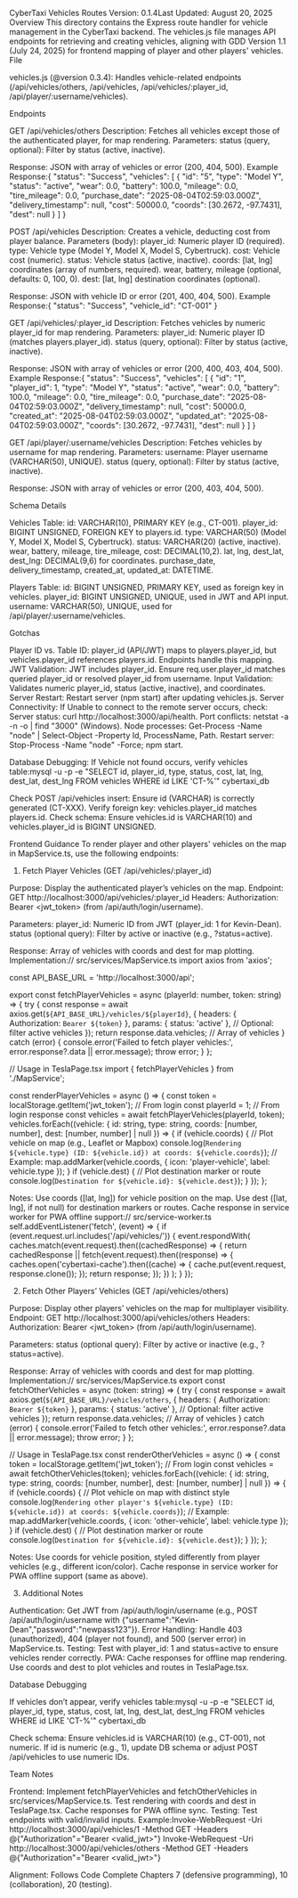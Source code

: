 CyberTaxi Vehicles Routes
Version: 0.1.4Last Updated: August 20, 2025
Overview
This directory contains the Express route handler for vehicle management in the CyberTaxi backend. The vehicles.js file manages API endpoints for retrieving and creating vehicles, aligning with GDD Version 1.1 (July 24, 2025) for frontend mapping of player and other players' vehicles.
File

vehicles.js (@version 0.3.4): Handles vehicle-related endpoints (/api/vehicles/others, /api/vehicles, /api/vehicles/:player_id, /api/player/:username/vehicles).

Endpoints

GET /api/vehicles/others
Description: Fetches all vehicles except those of the authenticated player, for map rendering.
Parameters:
status (query, optional): Filter by status (active, inactive).

Response: JSON with array of vehicles or error (200, 404, 500).
Example Response:{
"status": "Success",
"vehicles": [
{
"id": "5",
"type": "Model Y",
"status": "active",
"wear": 0.0,
"battery": 100.0,
"mileage": 0.0,
"tire_mileage": 0.0,
"purchase_date": "2025-08-04T02:59:03.000Z",
"delivery_timestamp": null,
"cost": 50000.0,
"coords": [30.2672, -97.7431],
"dest": null
}
]
}

POST /api/vehicles
Description: Creates a vehicle, deducting cost from player balance.
Parameters (body):
player_id: Numeric player ID (required).
type: Vehicle type (Model Y, Model X, Model S, Cybertruck).
cost: Vehicle cost (numeric).
status: Vehicle status (active, inactive).
coords: [lat, lng] coordinates (array of numbers, required).
wear, battery, mileage (optional, defaults: 0, 100, 0).
dest: [lat, lng] destination coordinates (optional).

Response: JSON with vehicle ID or error (201, 400, 404, 500).
Example Response:{
"status": "Success",
"vehicle_id": "CT-001"
}

GET /api/vehicles/:player_id
Description: Fetches vehicles by numeric player_id for map rendering.
Parameters:
player_id: Numeric player ID (matches players.player_id).
status (query, optional): Filter by status (active, inactive).

Response: JSON with array of vehicles or error (200, 400, 403, 404, 500).
Example Response:{
"status": "Success",
"vehicles": [
{
"id": "1",
"player_id": 1,
"type": "Model Y",
"status": "active",
"wear": 0.0,
"battery": 100.0,
"mileage": 0.0,
"tire_mileage": 0.0,
"purchase_date": "2025-08-04T02:59:03.000Z",
"delivery_timestamp": null,
"cost": 50000.0,
"created_at": "2025-08-04T02:59:03.000Z",
"updated_at": "2025-08-04T02:59:03.000Z",
"coords": [30.2672, -97.7431],
"dest": null
}
]
}

GET /api/player/:username/vehicles
Description: Fetches vehicles by username for map rendering.
Parameters:
username: Player username (VARCHAR(50), UNIQUE).
status (query, optional): Filter by status (active, inactive).

Response: JSON with array of vehicles or error (200, 403, 404, 500).

Schema Details

Vehicles Table:
id: VARCHAR(10), PRIMARY KEY (e.g., CT-001).
player_id: BIGINT UNSIGNED, FOREIGN KEY to players.id.
type: VARCHAR(50) (Model Y, Model X, Model S, Cybertruck).
status: VARCHAR(20) (active, inactive).
wear, battery, mileage, tire_mileage, cost: DECIMAL(10,2).
lat, lng, dest_lat, dest_lng: DECIMAL(9,6) for coordinates.
purchase_date, delivery_timestamp, created_at, updated_at: DATETIME.

Players Table:
id: BIGINT UNSIGNED, PRIMARY KEY, used as foreign key in vehicles.
player_id: BIGINT UNSIGNED, UNIQUE, used in JWT and API input.
username: VARCHAR(50), UNIQUE, used for /api/player/:username/vehicles.

Gotchas

Player ID vs. Table ID: player_id (API/JWT) maps to players.player_id, but vehicles.player_id references players.id. Endpoints handle this mapping.
JWT Validation: JWT includes player_id. Ensure req.user.player_id matches queried player_id or resolved player_id from username.
Input Validation: Validates numeric player_id, status (active, inactive), and coordinates.
Server Restart: Restart server (npm start) after updating vehicles.js.
Server Connectivity: If Unable to connect to the remote server occurs, check:
Server status: curl http://localhost:3000/api/health.
Port conflicts: netstat -a -n -o | find "3000" (Windows).
Node processes: Get-Process -Name "node" | Select-Object -Property Id, ProcessName, Path.
Restart server: Stop-Process -Name "node" -Force; npm start.

Database Debugging:
If Vehicle not found occurs, verify vehicles table:mysql -u <user> -p -e "SELECT id, player_id, type, status, cost, lat, lng, dest_lat, dest_lng FROM vehicles WHERE id LIKE 'CT-%'" cybertaxi_db

Check POST /api/vehicles insert: Ensure id (VARCHAR) is correctly generated (CT-XXX).
Verify foreign key: vehicles.player_id matches players.id.
Check schema: Ensure vehicles.id is VARCHAR(10) and vehicles.player_id is BIGINT UNSIGNED.

Frontend Guidance
To render player and other players' vehicles on the map in MapService.ts, use the following endpoints:

1. Fetch Player Vehicles (GET /api/vehicles/:player_id)

Purpose: Display the authenticated player’s vehicles on the map.
Endpoint: GET http://localhost:3000/api/vehicles/:player_id
Headers:
Authorization: Bearer <jwt_token> (from /api/auth/login/username).

Parameters:
player_id: Numeric ID from JWT (player_id: 1 for Kevin-Dean).
status (optional query): Filter by active or inactive (e.g., ?status=active).

Response: Array of vehicles with coords and dest for map plotting.
Implementation:// src/services/MapService.ts
import axios from 'axios';

const API_BASE_URL = 'http://localhost:3000/api';

export const fetchPlayerVehicles = async (playerId: number, token: string) => {
try {
const response = await axios.get(`${API_BASE_URL}/vehicles/${playerId}`, {
headers: { Authorization: `Bearer ${token}` },
params: { status: 'active' }, // Optional: filter active vehicles
});
return response.data.vehicles; // Array of vehicles
} catch (error) {
console.error('Failed to fetch player vehicles:', error.response?.data || error.message);
throw error;
}
};

// Usage in TeslaPage.tsx
import { fetchPlayerVehicles } from './MapService';

const renderPlayerVehicles = async () => {
const token = localStorage.getItem('jwt_token'); // From login
const playerId = 1; // From login response
const vehicles = await fetchPlayerVehicles(playerId, token);
vehicles.forEach((vehicle: { id: string, type: string, coords: [number, number], dest: [number, number] | null }) => {
if (vehicle.coords) {
// Plot vehicle on map (e.g., Leaflet or Mapbox)
console.log(`Rendering ${vehicle.type} (ID: ${vehicle.id}) at coords: ${vehicle.coords}`);
// Example: map.addMarker(vehicle.coords, { icon: 'player-vehicle', label: vehicle.type });
}
if (vehicle.dest) {
// Plot destination marker or route
console.log(`Destination for ${vehicle.id}: ${vehicle.dest}`);
}
});
};

Notes:
Use coords ([lat, lng]) for vehicle position on the map.
Use dest ([lat, lng], if not null) for destination markers or routes.
Cache response in service worker for PWA offline support:// src/service-worker.ts
self.addEventListener('fetch', (event) => {
if (event.request.url.includes('/api/vehicles/')) {
event.respondWith(
caches.match(event.request).then((cachedResponse) => {
return cachedResponse || fetch(event.request).then((response) => {
caches.open('cybertaxi-cache').then((cache) => {
cache.put(event.request, response.clone());
});
return response;
});
})
);
}
});

2. Fetch Other Players’ Vehicles (GET /api/vehicles/others)

Purpose: Display other players’ vehicles on the map for multiplayer visibility.
Endpoint: GET http://localhost:3000/api/vehicles/others
Headers:
Authorization: Bearer <jwt_token> (from /api/auth/login/username).

Parameters:
status (optional query): Filter by active or inactive (e.g., ?status=active).

Response: Array of vehicles with coords and dest for map plotting.
Implementation:// src/services/MapService.ts
export const fetchOtherVehicles = async (token: string) => {
try {
const response = await axios.get(`${API_BASE_URL}/vehicles/others`, {
headers: { Authorization: `Bearer ${token}` },
params: { status: 'active' }, // Optional: filter active vehicles
});
return response.data.vehicles; // Array of vehicles
} catch (error) {
console.error('Failed to fetch other vehicles:', error.response?.data || error.message);
throw error;
}
};

// Usage in TeslaPage.tsx
const renderOtherVehicles = async () => {
const token = localStorage.getItem('jwt_token'); // From login
const vehicles = await fetchOtherVehicles(token);
vehicles.forEach((vehicle: { id: string, type: string, coords: [number, number], dest: [number, number] | null }) => {
if (vehicle.coords) {
// Plot vehicle on map with distinct style
console.log(`Rendering other player's ${vehicle.type} (ID: ${vehicle.id}) at coords: ${vehicle.coords}`);
// Example: map.addMarker(vehicle.coords, { icon: 'other-vehicle', label: vehicle.type });
}
if (vehicle.dest) {
// Plot destination marker or route
console.log(`Destination for ${vehicle.id}: ${vehicle.dest}`);
}
});
};

Notes:
Use coords for vehicle position, styled differently from player vehicles (e.g., different icon/color).
Cache response in service worker for PWA offline support (same as above).

3. Additional Notes

Authentication: Get JWT from /api/auth/login/username (e.g., POST /api/auth/login/username with {"username":"Kevin-Dean","password":"newpass123"}).
Error Handling: Handle 403 (unauthorized), 404 (player not found), and 500 (server error) in MapService.ts.
Testing: Test with player_id: 1 and status=active to ensure vehicles render correctly.
PWA: Cache responses for offline map rendering. Use coords and dest to plot vehicles and routes in TeslaPage.tsx.

Database Debugging

If vehicles don’t appear, verify vehicles table:mysql -u <user> -p -e "SELECT id, player_id, type, status, cost, lat, lng, dest_lat, dest_lng FROM vehicles WHERE id LIKE 'CT-%'" cybertaxi_db

Check schema: Ensure vehicles.id is VARCHAR(10) (e.g., CT-001), not numeric.
If id is numeric (e.g., 1), update DB schema or adjust POST /api/vehicles to use numeric IDs.

Team Notes

Frontend: Implement fetchPlayerVehicles and fetchOtherVehicles in src/services/MapService.ts. Test rendering with coords and dest in TeslaPage.tsx. Cache responses for PWA offline sync.
Testing: Test endpoints with valid/invalid inputs. Example:Invoke-WebRequest -Uri http://localhost:3000/api/vehicles/1 -Method GET -Headers @{"Authorization"="Bearer <valid_jwt>"}
Invoke-WebRequest -Uri http://localhost:3000/api/vehicles/others -Method GET -Headers @{"Authorization"="Bearer <valid_jwt>"}

Alignment: Follows Code Complete Chapters 7 (defensive programming), 10 (collaboration), 20 (testing).
